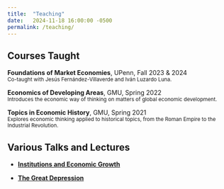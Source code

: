 ```yaml
---
title:  "Teaching"
date:   2024-11-18 16:00:00 -0500
permalink: /teaching/
---
```


## Courses Taught

**Foundations of Market Economies**, UPenn, Fall 2023 & 2024  
<sub>Co-taught with Jesús Fernández-Villaverde and Iván Luzardo Luna.</sub>

**Economics of Developing Areas**, GMU, Spring 2022  
<sub>Introduces the economic way of thinking on matters of global economic development.</sub>

**Topics in Economic History**, GMU, Spring 2021  
<sub>Explores economic thinking applied to historical topics, from the Roman Empire to the Industrial Revolution.</sub>

## Various Talks and Lectures

- [**Institutions and Economic Growth**](/assets/documents/UR_Institutions_Growth.pdf)  

- [**The Great Depression**](/assets/documents/GreatDepression.pdf)  
